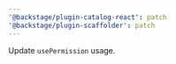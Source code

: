 ```yaml
---
'@backstage/plugin-catalog-react': patch
'@backstage/plugin-scaffolder': patch
---
```


Update `usePermission` usage.
